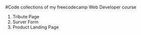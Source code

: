 #Code collections of my freecodecamp Web Developer course

1. Tribute Page<br>
2. Surver Form<br>
3. Product Landing Page<br>
